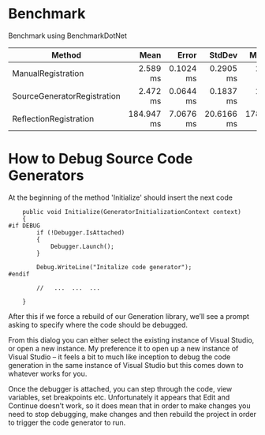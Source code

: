 # Benchmark

Benchmark using BenchmarkDotNet

|                      Method |       Mean |     Error |     StdDev |     Median |
|---------------------------- |-----------:|----------:|-----------:|-----------:|
|          ManualRegistration |   2.589 ms | 0.1024 ms |  0.2905 ms |   2.490 ms |
| SourceGeneratorRegistration |   2.472 ms | 0.0644 ms |  0.1837 ms |   2.438 ms |
|      ReflectionRegistration | 184.947 ms | 7.0676 ms | 20.6166 ms | 178.803 ms |


# How to Debug Source Code Generators

At the beginning of the method 'Initialize' should insert the next code 

```sc
    public void Initialize(GeneratorInitializationContext context)
    {
#if DEBUG
        if (!Debugger.IsAttached)
        {
            Debugger.Launch();
        }

        Debug.WriteLine("Initalize code generator");
#endif         
        
        //   ...  ...  ...
        
    }
```

After this if we force a rebuild of our Generation library, we’ll see a prompt asking to specify where the code should be debugged.

From this dialog you can either select the existing instance of Visual Studio, or open a new instance. My preference it to open up a new instance of Visual Studio – it feels a bit to much like inception to debug the code generation in the same instance of Visual Studio but this comes down to whatever works for you.

Once the debugger is attached, you can step through the code, view variables, set breakpoints etc. Unfortunately it appears that Edit and Continue doesn’t work, so it does mean that in order to make changes you need to stop debugging, make changes and then rebuild the project in order to trigger the code generator to run.
